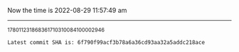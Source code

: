 Now the time is 2022-08-29 11:57:49 am

---

<small>178011231868361710310084100002946</small>

```txt
Latest commit SHA is: 6f790f99acf3b78a6a36cd93aa32a5addc218ace
```
